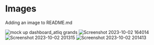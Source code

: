 # Images
Adding an image to README.md

![mock up dashboard_atliq grands](https://github.com/Surender2/Images/assets/114329084/66c31d9a-cf9f-4de4-8d6a-9f02858f9cf8)
![Screenshot 2023-10-02 164014](https://github.com/Surender2/Images/assets/114329084/eaf998e2-fc76-4b9a-969c-2e4a2d429f26)
![Screenshot 2023-10-02 201315](https://github.com/Surender2/Images/assets/114329084/c69fc5d1-420d-401f-b836-7ffe8c1dcadf)
![Screenshot 2023-10-02 201413](https://github.com/Surender2/Images/assets/114329084/c36e9a60-3f6f-4b1a-b2e7-a9e56d149acd)
